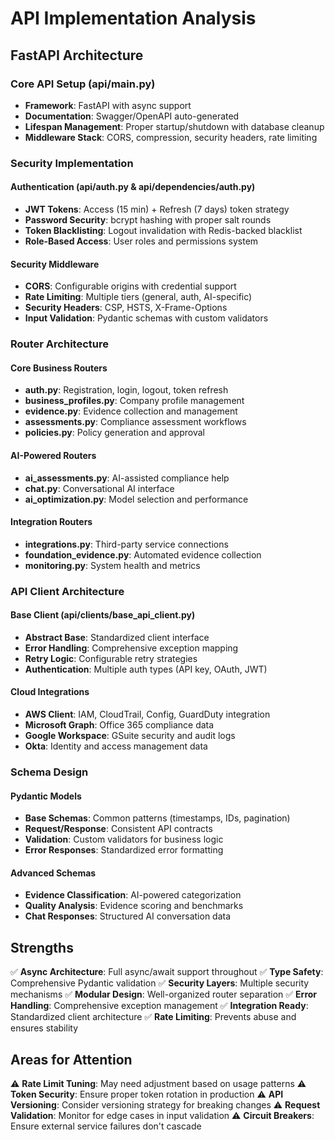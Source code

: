 # API Implementation Analysis

## FastAPI Architecture

### Core API Setup (api/main.py)
- **Framework**: FastAPI with async support
- **Documentation**: Swagger/OpenAPI auto-generated
- **Lifespan Management**: Proper startup/shutdown with database cleanup
- **Middleware Stack**: CORS, compression, security headers, rate limiting

### Security Implementation

#### Authentication (api/auth.py & api/dependencies/auth.py)
- **JWT Tokens**: Access (15 min) + Refresh (7 days) token strategy
- **Password Security**: bcrypt hashing with proper salt rounds
- **Token Blacklisting**: Logout invalidation with Redis-backed blacklist
- **Role-Based Access**: User roles and permissions system

#### Security Middleware
- **CORS**: Configurable origins with credential support
- **Rate Limiting**: Multiple tiers (general, auth, AI-specific)
- **Security Headers**: CSP, HSTS, X-Frame-Options
- **Input Validation**: Pydantic schemas with custom validators

### Router Architecture

#### Core Business Routers
- **auth.py**: Registration, login, logout, token refresh
- **business_profiles.py**: Company profile management
- **evidence.py**: Evidence collection and management
- **assessments.py**: Compliance assessment workflows
- **policies.py**: Policy generation and approval

#### AI-Powered Routers
- **ai_assessments.py**: AI-assisted compliance help
- **chat.py**: Conversational AI interface
- **ai_optimization.py**: Model selection and performance

#### Integration Routers
- **integrations.py**: Third-party service connections
- **foundation_evidence.py**: Automated evidence collection
- **monitoring.py**: System health and metrics

### API Client Architecture

#### Base Client (api/clients/base_api_client.py)
- **Abstract Base**: Standardized client interface
- **Error Handling**: Comprehensive exception mapping
- **Retry Logic**: Configurable retry strategies
- **Authentication**: Multiple auth types (API key, OAuth, JWT)

#### Cloud Integrations
- **AWS Client**: IAM, CloudTrail, Config, GuardDuty integration
- **Microsoft Graph**: Office 365 compliance data
- **Google Workspace**: GSuite security and audit logs
- **Okta**: Identity and access management data

### Schema Design

#### Pydantic Models
- **Base Schemas**: Common patterns (timestamps, IDs, pagination)
- **Request/Response**: Consistent API contracts
- **Validation**: Custom validators for business logic
- **Error Responses**: Standardized error formatting

#### Advanced Schemas
- **Evidence Classification**: AI-powered categorization
- **Quality Analysis**: Evidence scoring and benchmarks
- **Chat Responses**: Structured AI conversation data

## Strengths
✅ **Async Architecture**: Full async/await support throughout
✅ **Type Safety**: Comprehensive Pydantic validation
✅ **Security Layers**: Multiple security mechanisms
✅ **Modular Design**: Well-organized router separation
✅ **Error Handling**: Comprehensive exception management
✅ **Integration Ready**: Standardized client architecture
✅ **Rate Limiting**: Prevents abuse and ensures stability

## Areas for Attention
⚠️ **Rate Limit Tuning**: May need adjustment based on usage patterns
⚠️ **Token Security**: Ensure proper token rotation in production
⚠️ **API Versioning**: Consider versioning strategy for breaking changes
⚠️ **Request Validation**: Monitor for edge cases in input validation
⚠️ **Circuit Breakers**: Ensure external service failures don't cascade